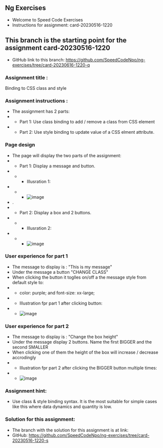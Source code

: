 ## Ng Exercises
- Welcome to Speed Code Exercises
- Instructions for assignment: card-20230516-1220

## This branch is the starting point for the assignment card-20230516-1220
- GitHub link to this branch: https://github.com/SpeedCodeNpo/ng-exercises/tree/card-20230616-1220-q

### Assignment title :
Binding to CSS class and style

### Assignment instructions :
- The assignment has 2 parts:
- - Part 1: Use class binding to add / remove a class from CSS element
- - Part 2: Use style binding to update value of a CSS elment attribute.

### Page design
- The page will display the two parts of the assignment:
- - Part 1: Display a message and button.
- - - Illusration 1:
- - - ![image](https://github.com/SpeedCodeNpo/ng-exercises/assets/132397719/8ff71ee5-c2d8-4345-a27f-ed5b5417c378)
- .
- - Part 2: Display a box and 2 buttons.
- - - Illusration 2:
- - - ![image](https://github.com/SpeedCodeNpo/ng-exercises/assets/132397719/a85f4c1e-59df-4c09-b18d-ee1b6d57d240)

### User experience for part 1
- The message to display is : "This is my message"
- Under the message a button "CHANGE CLASS"
- When clicking the button it toglles on/off a the message style from default style to: 
- - color: purple; and font-size: xx-large;
- - Illustration fpr part 1 after clicking button:
- - ![image](https://github.com/SpeedCodeNpo/ng-exercises/assets/132397719/7797b63e-a4cb-4aca-9c55-a97bf4ed2bcd)

### User experience for part 2
- The message to display is : "Change the box height"
- Under the message display 2 buttons. Name the first BIGGER and the second SMALLER
- When clicking one of them the height of the box will increase / decrease accrodingly
- - Illustration fpr part 2 after clicking the BIGGER button multiple times:
- - ![image](https://github.com/SpeedCodeNpo/ng-exercises/assets/132397719/313cd278-ee9b-4384-bc97-c602fc5bea14)

### Assignment hint:
- Use class & style binding syntax. It is the most suitable for simple cases like this where data dynamics and quantity is low.

### Solution for this assignment:
- The branch with the solution for this assignment is at link: 
- GitHub:  https://github.com/SpeedCodeNpo/ng-exercises/tree/card-20230516-1220-s
